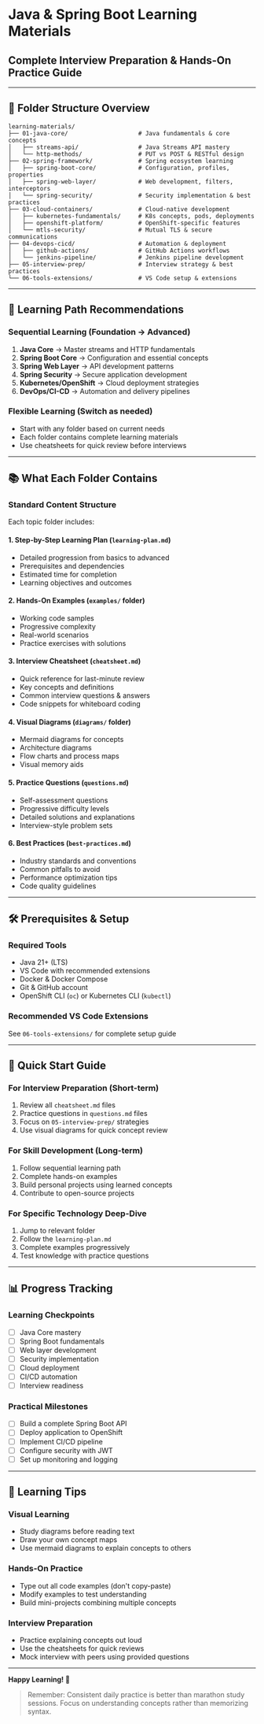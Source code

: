 # Java & Spring Boot Learning Materials
## Complete Interview Preparation & Hands-On Practice Guide

---

## 📁 **Folder Structure Overview**

```
learning-materials/
├── 01-java-core/                    # Java fundamentals & core concepts
│   ├── streams-api/                 # Java Streams API mastery
│   └── http-methods/                # PUT vs POST & RESTful design
├── 02-spring-framework/             # Spring ecosystem learning
│   ├── spring-boot-core/            # Configuration, profiles, properties
│   ├── spring-web-layer/            # Web development, filters, interceptors
│   └── spring-security/             # Security implementation & best practices
├── 03-cloud-containers/             # Cloud-native development
│   ├── kubernetes-fundamentals/     # K8s concepts, pods, deployments
│   ├── openshift-platform/          # OpenShift-specific features
│   └── mtls-security/               # Mutual TLS & secure communications
├── 04-devops-cicd/                  # Automation & deployment
│   ├── github-actions/              # GitHub Actions workflows
│   └── jenkins-pipeline/            # Jenkins pipeline development
├── 05-interview-prep/               # Interview strategy & best practices
└── 06-tools-extensions/             # VS Code setup & extensions
```

---

## 🎯 **Learning Path Recommendations**

### **Sequential Learning** (Foundation → Advanced)
1. **Java Core** → Master streams and HTTP fundamentals
2. **Spring Boot Core** → Configuration and essential concepts
3. **Spring Web Layer** → API development patterns
4. **Spring Security** → Secure application development
5. **Kubernetes/OpenShift** → Cloud deployment strategies
6. **DevOps/CI-CD** → Automation and delivery pipelines

### **Flexible Learning** (Switch as needed)
- Start with any folder based on current needs
- Each folder contains complete learning materials
- Use cheatsheets for quick review before interviews

---

## 📚 **What Each Folder Contains**

### **Standard Content Structure**
Each topic folder includes:

#### 1. **Step-by-Step Learning Plan** (`learning-plan.md`)
- Detailed progression from basics to advanced
- Prerequisites and dependencies
- Estimated time for completion
- Learning objectives and outcomes

#### 2. **Hands-On Examples** (`examples/` folder)
- Working code samples
- Progressive complexity
- Real-world scenarios
- Practice exercises with solutions

#### 3. **Interview Cheatsheet** (`cheatsheet.md`)
- Quick reference for last-minute review
- Key concepts and definitions
- Common interview questions & answers
- Code snippets for whiteboard coding

#### 4. **Visual Diagrams** (`diagrams/` folder)
- Mermaid diagrams for concepts
- Architecture diagrams
- Flow charts and process maps
- Visual memory aids

#### 5. **Practice Questions** (`questions.md`)
- Self-assessment questions
- Progressive difficulty levels
- Detailed solutions and explanations
- Interview-style problem sets

#### 6. **Best Practices** (`best-practices.md`)
- Industry standards and conventions
- Common pitfalls to avoid
- Performance optimization tips
- Code quality guidelines

---

## 🛠️ **Prerequisites & Setup**

### **Required Tools**
- Java 21+ (LTS)
- VS Code with recommended extensions
- Docker & Docker Compose
- Git & GitHub account
- OpenShift CLI (`oc`) or Kubernetes CLI (`kubectl`)

### **Recommended VS Code Extensions**
See `06-tools-extensions/` for complete setup guide

---

## 🚀 **Quick Start Guide**

### **For Interview Preparation** (Short-term)
1. Review all `cheatsheet.md` files
2. Practice questions in `questions.md` files
3. Focus on `05-interview-prep/` strategies
4. Use visual diagrams for quick concept review

### **For Skill Development** (Long-term)
1. Follow sequential learning path
2. Complete hands-on examples
3. Build personal projects using learned concepts
4. Contribute to open-source projects

### **For Specific Technology Deep-Dive**
1. Jump to relevant folder
2. Follow the `learning-plan.md`
3. Complete examples progressively
4. Test knowledge with practice questions

---

## 📊 **Progress Tracking**

### **Learning Checkpoints**
- [ ] Java Core mastery
- [ ] Spring Boot fundamentals
- [ ] Web layer development
- [ ] Security implementation
- [ ] Cloud deployment
- [ ] CI/CD automation
- [ ] Interview readiness

### **Practical Milestones**
- [ ] Build a complete Spring Boot API
- [ ] Deploy application to OpenShift
- [ ] Implement CI/CD pipeline
- [ ] Configure security with JWT
- [ ] Set up monitoring and logging

---

## 🎪 **Learning Tips**

### **Visual Learning**
- Study diagrams before reading text
- Draw your own concept maps
- Use mermaid diagrams to explain concepts to others

### **Hands-On Practice**
- Type out all code examples (don't copy-paste)
- Modify examples to test understanding
- Build mini-projects combining multiple concepts

### **Interview Preparation**
- Practice explaining concepts out loud
- Use the cheatsheets for quick reviews
- Mock interview with peers using provided questions

---

**Happy Learning! 🚀**

> Remember: Consistent daily practice is better than marathon study sessions. Focus on understanding concepts rather than memorizing syntax.